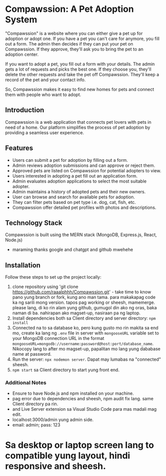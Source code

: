 # Compawssion: A Pet Adoption System 
"Compawssion" is a website where you can either give a pet up for adoption or adopt one. If you have a pet you can't care for anymore, you fill out a form. The admin then decides if they can put your pet on Compawssion. If they approve, they'll ask you to bring the pet to an adoption center.

If you want to adopt a pet, you fill out a form with your details. The admin gets a lot of requests and picks the best one. If they choose you, they'll delete the other requests and take the pet off Compawssion. They'll keep a record of the pet and your contact info.

So, Compawssion makes it easy to find new homes for pets and connect them with people who want to adopt.



## Introduction
Compawssion is a web application that connects pet lovers with pets in need of a home. Our platform simplifies the process of pet adoption by providing a seamless user experience.

## Features
- Users can submit a pet for adoption by filling out a form.
- Admin reviews adoption submissions and can approve or reject them.
- Approved pets are listed on Compawssion for potential adopters to view.
- Users interested in adopting a pet fill out an application form.
- Admin evaluates adoption applications to select the most suitable adopter.
- Admin maintains a history of adopted pets and their new owners.
- User can browse and search for available pets for adoption.
- They can filter pets based on pet type i.e. dog, cat, fish, etc.
- Compawssion offer detailed pet profiles with photos and descriptions.

## Technology Stack
Compawssion is built using the MERN stack (MongoDB, Express.js, React, Node.js) 
- maraming thanks google and chatgpt and github mwehehe

## Installation
Follow these steps to set up the project locally:

1. clone repository using 'git clone https://github.com/raaalphhh/Compawssion.git' - take time to know pano yung branch or fork, kung ano man tama. para makakapag code ka ng sarili mong version. tapos pag working or sheesh, mamemerge. please lang, di ko rin alam yung github, gumugol din ako ng oras, baka naman di ba. nahirapan ako magset-up, nasiraan pa ng laptop. 
2. Install dependencies both sa Client directory and server directory: `npm install` 
3. Connected na to sa database ko, pero kung gusto mo rin makita sa end mo, create ka lang ng `.env` file in server with `mongooseURL` variable set to your MongoDB connection URL in the format `mongooseURL=mongodb://username:password@host:port/database_name`. Nikocopy lang to after mo magset-up, papalitan mo lang yung dababase name at password.
4. Run the server: `npx nodemon server`. Dapat may lumabas na "connected" sheesh. 
5. `npm start` sa Client directory to start yung front end.

### Additional Notes
- Ensure to have Node.js and npm installed on your machine.
- pag error due to dependencies and sheesh, npm audit fix lang. same Client directory pa rin.
- and Live Server extension sa Visual Studio Code para mas madali mag edit.
- localhost:3000/admin yung admin side.
- email: admin; pass: 123

# Sa desktop or laptop screen lang to compatible yung layout, hindi responsive and sheesh.